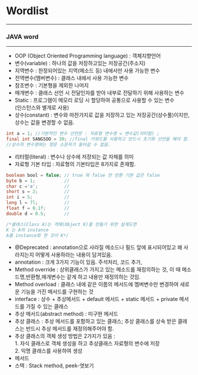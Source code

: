 # Wordlist
***
### JAVA word
***
- OOP (Object Oriented Programming language) : 객체지향언어
- 변수(variable) : 하나의 값을 저장하고있는 저장공간(주소지)
 - 지역변수 : 한정되어있는 지역(메소드 등) 내에서만 사용 가능한 변수
 - 전역변수(멤버변수) : 클래스 내에서 사용 가능한 변수
 - 참조변수 : 기본형을 제외한 나머지
 - 매개변수 : 클래스 선언 시 전달인자를 받아 내부로 전달하기 위해 사용하는 변수
 - Static : 프로그램이 메모리 로딩 시 할당하여 공통으로 사용할 수 있는 변수<br/>
(인스턴스와 별개로 사용)
- 상수(constant) : 변수와 마찬가지로 값을 저장하고 있는 저장공간(상수풀)이지만, 상수는 값을 변경할 수 없음.<br/>
```java
int a = 1; //기본적인 변수 선언문 : 자료형 변수명 = 변수값(리터럴) ;
final int SANGSOO = 30; //final 키워드를 사용하고 반드시 초기화 선언을 해야 함. 
//상수의 변수명에는 영문 소문자가 들어갈 수 없음.
```
- 리터럴(literal) : 변수나 상수에 저장되는 값 자체를 의미
- 자료형 기본 타입 : 자료형의 기본타입은 8가지로 존재함.
```java
boolean bool = false; // true 와 false 만 반환 기본 값은 false
byte b = 1;           // 
char c ='a';          //
short s = 2;          //
int i = 5;            //
long l = 7l;          //
float f = 0.1f;       //
double d = 0.5;       //
``` 
```java
/*클래스(Class A)는 객체(Object K)를 만들기 위한 설계도면
K 는 A의 instance
A를 instance화 한 것이 K*/
```

- @Deprecated : annotation으로 사라질 메소드나 필드 앞에 표시되어있고 왜 사라지는지 어떻게 사용하라는 내용이 담겨있음.
- annotation : 크게 3가지 기능이 있음. 주석처리, 코드 추가,
- Method override : 상위클래스가 가지고 있는 메소드를 재정의하는 것, 이 때 메소드명,반환형,매개변수는 같게 하고 내용만 재정의하는 것임.
- Method overload : 클래스 내에 같은 이름의 메서드에 멤버변수만 변경하여 새로운 기능을 가진 메서드를 구현하는 것
- interface : 상수 + 추상메서드 + default 메서드 + static 메서드 + private 메서드를 가질 수 있는 클래스
- 추상 메서드(abstract method) : 미구현 메서드
- 추상 클래스 : 추상 메서드를 포함하고 있는 클래스; 추상 클래스를 상속 받은 클래스는 반드시 추상 메서드를 재정의해주어야 함.
- 추상 클래스의 객체 생성 방법은 2가지가 있음 : <br/>1. 자식 클래스로 객체 생성을 하고 추상클래스 자료형의 변수에 저장 <br/>2. 익명 클래스를 사용하여 생성
- 메서드
- 스택 : Stack<E> method, peek-엿보기